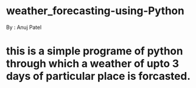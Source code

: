 # weather_forecasting-using-Python
By : Anuj Patel
# this is a simple programe of python through which a weather of upto 3 days of particular place is forcasted.
